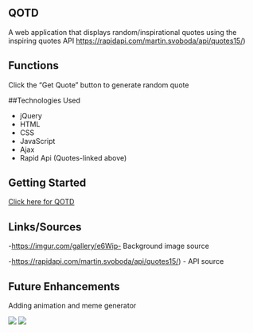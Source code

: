 ## QOTD

A web application that displays random/inspirational quotes using the inspiring quotes API https://rapidapi.com/martin.svoboda/api/quotes15/)

## Functions
Click the “Get Quote” button to generate random quote

##Technologies Used

- jQuery
- HTML
- CSS
- JavaScript
- Ajax
- Rapid Api (Quotes-linked above)


## Getting Started
<a href="https://ayana1992.github.io/Project1/"> Click here for QOTD</a>


## Links/Sources


-https://imgur.com/gallery/e6Wip- Background image source

-https://rapidapi.com/martin.svoboda/api/quotes15/) - API source

<p></p>

## Future Enhancements 
Adding animation and meme generator

<img src="https://github.com/AyanA1992/Project1/blob/main/Photos/TestPh.png?raw=true">
<img src="https://github.com/AyanA1992/Project1/blob/main/Photos/TestPh2.png?raw=true">
